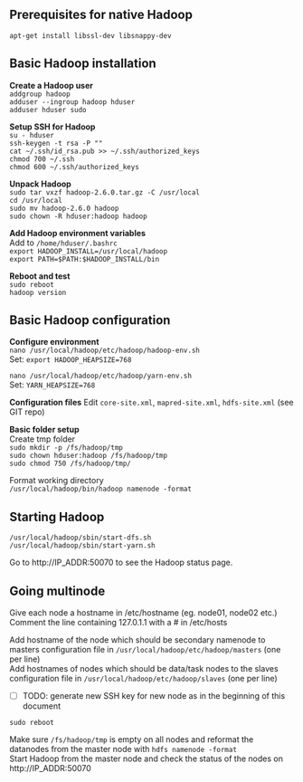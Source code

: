 ## Prerequisites for native Hadoop
`apt-get install libssl-dev libsnappy-dev`

## Basic Hadoop installation
**Create a Hadoop user**  
`addgroup hadoop`  
`adduser --ingroup hadoop hduser`  
`adduser hduser sudo`  


**Setup SSH for Hadoop**  
`su - hduser`  
`ssh-keygen -t rsa -P ""`  
`cat ~/.ssh/id_rsa.pub >> ~/.ssh/authorized_keys`  
`chmod 700 ~/.ssh`  
`chmod 600 ~/.ssh/authorized_keys`  

**Unpack Hadoop**  
`sudo tar vxzf hadoop-2.6.0.tar.gz -C /usr/local`  
`cd /usr/local`  
`sudo mv hadoop-2.6.0 hadoop`  
`sudo chown -R hduser:hadoop hadoop`  

**Add Hadoop environment variables**  
Add to `/home/hduser/.bashrc`  
`export HADOOP_INSTALL=/usr/local/hadoop`  
`export PATH=$PATH:$HADOOP_INSTALL/bin`  

**Reboot and test**  
`sudo reboot`  
`hadoop version`  

## Basic Hadoop configuration
**Configure environment**  
`nano /usr/local/hadoop/etc/hadoop/hadoop-env.sh`  
Set: `export HADOOP_HEAPSIZE=768`  

`nano /usr/local/hadoop/etc/hadoop/yarn-env.sh`  
Set: `YARN_HEAPSIZE=768`  

**Configuration files**
Edit `core-site.xml`, `mapred-site.xml`, `hdfs-site.xml` (see GIT repo)  

**Basic folder setup**  
Create tmp folder  
`sudo mkdir -p /fs/hadoop/tmp`  
`sudo chown hduser:hadoop /fs/hadoop/tmp`  
`sudo chmod 750 /fs/hadoop/tmp/`  

Format working directory  
`/usr/local/hadoop/bin/hadoop namenode -format`  
## Starting Hadoop
`/usr/local/hadoop/sbin/start-dfs.sh`  
`/usr/local/hadoop/sbin/start-yarn.sh`  

Go to http://IP_ADDR:50070 to see the Hadoop status page.  

## Going multinode 
Give each node a hostname in /etc/hostname (eg. node01, node02 etc.)  
Comment the line containing 127.0.1.1 with a # in /etc/hosts  

Add hostname of the node which should be secondary namenode to masters configuration file in `/usr/local/hadoop/etc/hadoop/masters` (one per line)  
Add hostnames of nodes which should be data/task nodes to the slaves configuration file in `/usr/local/hadoop/etc/hadoop/slaves` (one per line)  

- [ ] TODO: generate new SSH key for new node as in the beginning of this document  

`sudo reboot`  

Make sure `/fs/hadoop/tmp` is empty on all nodes and reformat the datanodes from the master node with `hdfs namenode -format`  
Start Hadoop from the master node and check the status of the nodes on http://IP_ADDR:50070  
